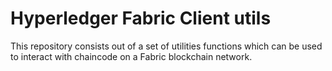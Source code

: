 # Hyperledger Fabric Client utils

This repository consists out of a set of utilities functions which can be used to interact with chaincode on a Fabric blockchain network.

